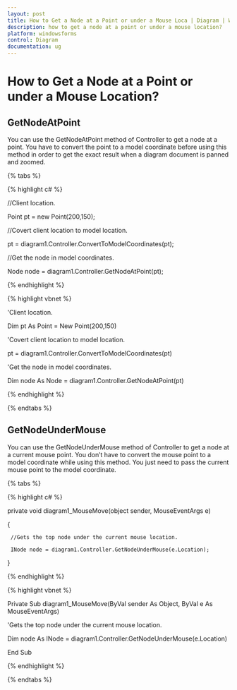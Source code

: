 ```yaml
---
layout: post
title: How to Get a Node at a Point or under a Mouse Loca | Diagram | Windows Forms | Syncfusion®
description: how to get a node at a point or under a mouse location?
platform: windowsforms
control: Diagram
documentation: ug
---
```


# How to Get a Node at a Point or under a Mouse Location?

## GetNodeAtPoint 

You can use the GetNodeAtPoint method of Controller to get a node at a point. You have to convert the point to a model coordinate before using this method in order to get the exact result when a diagram document is panned and zoomed.

{% tabs %}

{% highlight c# %}

//Client location.

Point pt = new Point(200,150);

//Covert client location to model location.

pt = diagram1.Controller.ConvertToModelCoordinates(pt);

//Get the node in model coordinates. 

Node node = diagram1.Controller.GetNodeAtPoint(pt);

{% endhighlight %}

{% highlight vbnet %}

'Client location.

Dim pt As Point = New Point(200,150)

'Covert client location to model location.

pt = diagram1.Controller.ConvertToModelCoordinates(pt)

'Get the node in model coordinates. 

Dim node As Node = diagram1.Controller.GetNodeAtPoint(pt)

{% endhighlight %}

{% endtabs %}


## GetNodeUnderMouse 

You can use the GetNodeUnderMouse method of Controller to get a node at a current mouse point. You don’t have to convert the mouse point to a model coordinate while using this method. You just need to pass the current mouse point to the model coordinate.


{% tabs %}

{% highlight c# %}

private void diagram1_MouseMove(object sender, MouseEventArgs e)

{

     //Gets the top node under the current mouse location.

     INode node = diagram1.Controller.GetNodeUnderMouse(e.Location);

}

{% endhighlight %}

{% highlight vbnet %}

Private Sub diagram1_MouseMove(ByVal sender As Object, ByVal e As MouseEventArgs)

'Gets the top node under the current mouse location.

Dim node As INode = diagram1.Controller.GetNodeUnderMouse(e.Location)

End Sub

{% endhighlight %}

{% endtabs %}